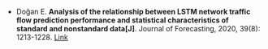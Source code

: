 * Doğan E. <b>Analysis of the relationship between LSTM network traffic flow prediction performance and statistical characteristics of standard and nonstandard data[J]</b>. Journal of Forecasting, 2020, 39(8): 1213-1228. [Link](https://onlinelibrary.wiley.com/doi/full/10.1002/for.2683)